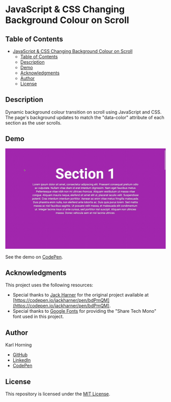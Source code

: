 # JavaScript & CSS Changing Background Colour on Scroll

## Table of Contents

- [JavaScript \& CSS Changing Background Colour on Scroll](#javascript--css-changing-background-colour-on-scroll)
  - [Table of Contents](#table-of-contents)
  - [Description](#description)
  - [Demo](#demo)
  - [Acknowledgments](#acknowledgments)
  - [Author](#author)
  - [License](#license)

## Description

Dynamic background colour transition on scroll using JavaScript and CSS. The page's background updates to match the "data-color" attribute of each section as the user scrolls.

## Demo

![JavaScript & CSS Changing Background Colour on Scroll Preview](./src/img/preview.gif)

See the demo on [CodePen](https://codepen.io/karlhorning/pen/QWojGpW).

## Acknowledgments

This project uses the following resources:

- Special thanks to [Jack Harner](https://codepen.io/jackharner/) for the original project available at [https://codepen.io/jackharner/pen/bdPmQM](https://codepen.io/jackharner/pen/bdPmQM).
- Special thanks to [Google Fonts](https://fonts.googleapis.com/css?family=Share+Tech+Mono) for providing the "Share Tech Mono" font used in this project.

## Author

Karl Horning

- [GitHub](https://github.com/Karl-Horning/)
- [LinkedIn](https://www.linkedin.com/in/karl-horning/)
- [CodePen](https://codepen.io/karlhorning)

## License

This repository is licensed under the [MIT License](LICENSE).
